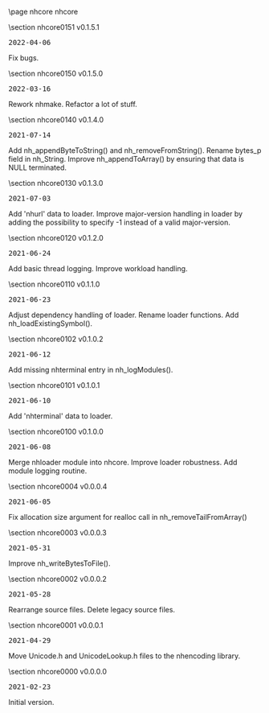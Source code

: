 \page nhcore nhcore

<div style="max-width:700px;">

\section nhcore0151 v0.1.5.1

<pre>
2022-04-06
</pre>

 Fix bugs.



\section nhcore0150 v0.1.5.0

<pre>
2022-03-16
</pre>

 Rework nhmake. Refactor a lot of stuff.



\section nhcore0140 v0.1.4.0

<pre>
2021-07-14
</pre>

 Add nh_appendByteToString() and nh_removeFromString(). Rename bytes_p field in nh_String. Improve nh_appendToArray() by ensuring that data is NULL terminated.



\section nhcore0130 v0.1.3.0

<pre>
2021-07-03
</pre>

 Add 'nhurl' data to loader. Improve major-version handling in loader by adding the possibility to specify -1 instead of a valid major-version.



\section nhcore0120 v0.1.2.0

<pre>
2021-06-24
</pre>

 Add basic thread logging. Improve workload handling.



\section nhcore0110 v0.1.1.0

<pre>
2021-06-23
</pre>

 Adjust dependency handling of loader. Rename loader functions. Add nh_loadExistingSymbol().



\section nhcore0102 v0.1.0.2

<pre>
2021-06-12
</pre>

 Add missing nhterminal entry in nh_logModules().



\section nhcore0101 v0.1.0.1

<pre>
2021-06-10
</pre>

 Add 'nhterminal' data to loader.



\section nhcore0100 v0.1.0.0

<pre>
2021-06-08
</pre>

 Merge nhloader module into nhcore. Improve loader robustness. Add module logging routine.



\section nhcore0004 v0.0.0.4

<pre>
2021-06-05
</pre>

 Fix allocation size argument for realloc call in nh_removeTailFromArray()



\section nhcore0003 v0.0.0.3

<pre>
2021-05-31
</pre>

 Improve nh_writeBytesToFile().



\section nhcore0002 v0.0.0.2

<pre>
2021-05-28
</pre>

 Rearrange source files. Delete legacy source files.



\section nhcore0001 v0.0.0.1

<pre>
2021-04-29
</pre>

 Move Unicode.h and UnicodeLookup.h files to the nhencoding library.



\section nhcore0000 v0.0.0.0

<pre>
2021-02-23
</pre>

 Initial version.



</div>